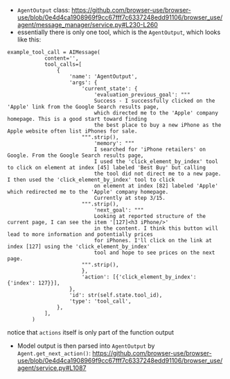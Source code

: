 * `AgentOutput` class: https://github.com/browser-use/browser-use/blob/0e4d4ca1908969f9cc67fff7c6337248edd91106/browser_use/agent/message_manager/service.py#L230-L260
* essentially there is only one tool, which is the `AgentOutput`, which looks like this:
```
example_tool_call = AIMessage(
			content='',
			tool_calls=[
				{
					'name': 'AgentOutput',
					'args': {
						'current_state': {
							'evaluation_previous_goal': """
							Success - I successfully clicked on the 'Apple' link from the Google Search results page, 
							which directed me to the 'Apple' company homepage. This is a good start toward finding 
							the best place to buy a new iPhone as the Apple website often list iPhones for sale.
						""".strip(),
							'memory': """
							I searched for 'iPhone retailers' on Google. From the Google Search results page, 
							I used the 'click_element_by_index' tool to click on element at index [45] labeled 'Best Buy' but calling 
							the tool did not direct me to a new page. I then used the 'click_element_by_index' tool to click 
							on element at index [82] labeled 'Apple' which redirected me to the 'Apple' company homepage. 
							Currently at step 3/15.
						""".strip(),
							'next_goal': """
							Looking at reported structure of the current page, I can see the item '[127]<h3 iPhone/>' 
							in the content. I think this button will lead to more information and potentially prices 
							for iPhones. I'll click on the link at index [127] using the 'click_element_by_index' 
							tool and hope to see prices on the next page.
						""".strip(),
						},
						'action': [{'click_element_by_index': {'index': 127}}],
					},
					'id': str(self.state.tool_id),
					'type': 'tool_call',
				},
			],
		)
```
notice that `actions` itself is only part of the function output
* Model output is then parsed into `AgentOutput` by `Agent.get_next_action()`: https://github.com/browser-use/browser-use/blob/0e4d4ca1908969f9cc67fff7c6337248edd91106/browser_use/agent/service.py#L1087